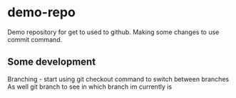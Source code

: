 # demo-repo

Demo repository for get to used to github.
Making some changes to use commit command.

## Some development

Branching - start using git checkout command to switch between branches
As well git branch to see in which branch im currently is
